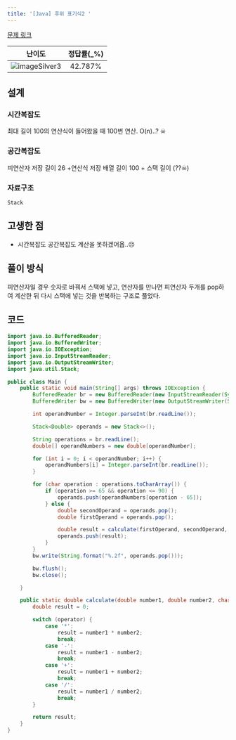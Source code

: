 ```yaml
---
title: '[Java] 후위 표기식2 '
---
```


[문제 링크](https://www.acmicpc.net/problem/1935)

| 난이도 | 정답률(\_%) |
| :----: | :---------: |
| ![image](https://user-images.githubusercontent.com/42017052/81558131-1e574700-93c8-11ea-83eb-7a648e60d5b0.png)Silver3 | 42.787% |

## 설계
### 시간복잡도
최대 길이 100의 연산식이 들어왔을 때 100번 연산. O(n)..? ☠
### 공간복잡도
피연산자 저장 길이 26 +연산식 저장 배열 길이 100 + 스택 길이 (??☠)
### 자료구조
`Stack`
## 고생한 점
- 시간복잡도 공간복잡도 계산을 못하겠어욥..☹

## 풀이 방식
피연산자일 경우 숫자로 바꿔서 스택에 넣고, 연산자를 만나면 피연산자 두개를 pop하여 계산한 뒤 다시 스택에 넣는 것을 반복하는 구조로 풀었다.

## 코드

```java
import java.io.BufferedReader;
import java.io.BufferedWriter;
import java.io.IOException;
import java.io.InputStreamReader;
import java.io.OutputStreamWriter;
import java.util.Stack;

public class Main {
    public static void main(String[] args) throws IOException {
        BufferedReader br = new BufferedReader(new InputStreamReader(System.in));
        BufferedWriter bw = new BufferedWriter(new OutputStreamWriter(System.out));

        int operandNumber = Integer.parseInt(br.readLine());

        Stack<Double> operands = new Stack<>();

        String operations = br.readLine();
        double[] operandNumbers = new double[operandNumber];

        for (int i = 0; i < operandNumber; i++) {
            operandNumbers[i] = Integer.parseInt(br.readLine());
        }

        for (char operation : operations.toCharArray()) {
            if (operation >= 65 && operation <= 90) {
                operands.push(operandNumbers[operation - 65]);
            } else {
                double secondOperand = operands.pop();
                double firstOperand = operands.pop();

                double result = calculate(firstOperand, secondOperand, operation);
                operands.push(result);
            }
        }
        bw.write(String.format("%.2f", operands.pop()));

        bw.flush();
        bw.close();

    }

    public static double calculate(double number1, double number2, char operator) {
        double result = 0;

        switch (operator) {
            case '*':
                result = number1 * number2;
                break;
            case '-':
                result = number1 - number2;
                break;
            case '+':
                result = number1 + number2;
                break;
            case '/':
                result = number1 / number2;
                break;
        }

        return result;
    }
}
```